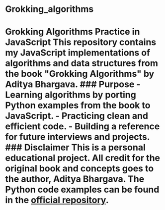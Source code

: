 # Grokking_algorithms
# Grokking Algorithms Practice in JavaScript    This repository contains my JavaScript implementations of algorithms and data structures from the book **"Grokking Algorithms"** by Aditya Bhargava.    ### Purpose   - Learning algorithms by porting Python examples from the book to JavaScript.   - Practicing clean and efficient code.   - Building a reference for future interviews and projects.    ### Disclaimer   This is a **personal educational project**. All credit for the original book and concepts goes to the author, Aditya Bhargava. The Python code examples can be found in the [official repository](https://github.com/egonSchiele/grokking_algorithms).
